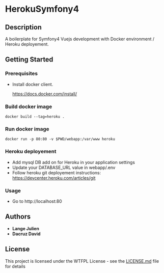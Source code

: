 # HerokuSymfony4

## Description

A boilerplate for Symfony4 Vuejs development with Docker environment / Heroku deployement.

## Getting Started

### Prerequisites

- Install docker client.

  https://docs.docker.com/install/


### Build docker image

```
docker build --tag=heroku .
```

### Run docker image

```
docker run -p 80:80 -v $PWD/webapp:/var/www heroku
```

### Heroku deployement

- Add mysql DB add on for Heroku in your application settings
- Update your DATABASE_URL value in webapp/.env
- Follow heroku git deployement instructions: https://devcenter.heroku.com/articles/git 

### Usage

- Go to http://localhost:80

## Authors

- **Lange Julien**
- **Dacruz David**

## License

This project is licensed under the WTFPL License - see the [LICENSE.md](LICENSE.md) file for details
